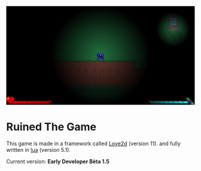 <img src="assets/textures/README.png">
<h1>Ruined The Game</h1>
<p>This game is made in a framework called <a href="https://love2d.org/">Love2d</a> (version 11). and fully written in <a href="https://www.lua.org/">lua</a> (version 5.1).</p>
<p>Current version: <strong>Early Developer Bèta 1.5</strong></p>
